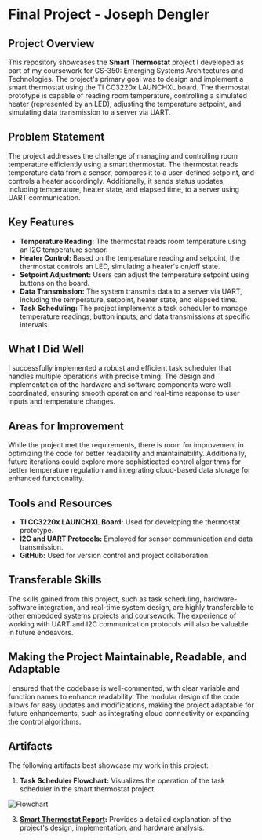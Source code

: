 # Final Project - Joseph Dengler

## Project Overview

This repository showcases the **Smart Thermostat** project I developed as part of my coursework for CS-350: Emerging Systems Architectures and Technologies. The project's primary goal was to design and implement a smart thermostat using the TI CC3220x LAUNCHXL board. The thermostat prototype is capable of reading room temperature, controlling a simulated heater (represented by an LED), adjusting the temperature setpoint, and simulating data transmission to a server via UART.

## Problem Statement

The project addresses the challenge of managing and controlling room temperature efficiently using a smart thermostat. The thermostat reads temperature data from a sensor, compares it to a user-defined setpoint, and controls a heater accordingly. Additionally, it sends status updates, including temperature, heater state, and elapsed time, to a server using UART communication.

## Key Features

- **Temperature Reading:** The thermostat reads room temperature using an I2C temperature sensor.
- **Heater Control:** Based on the temperature reading and setpoint, the thermostat controls an LED, simulating a heater's on/off state.
- **Setpoint Adjustment:** Users can adjust the temperature setpoint using buttons on the board.
- **Data Transmission:** The system transmits data to a server via UART, including the temperature, setpoint, heater state, and elapsed time.
- **Task Scheduling:** The project implements a task scheduler to manage temperature readings, button inputs, and data transmissions at specific intervals.

## What I Did Well

I successfully implemented a robust and efficient task scheduler that handles multiple operations with precise timing. The design and implementation of the hardware and software components were well-coordinated, ensuring smooth operation and real-time response to user inputs and temperature changes.

## Areas for Improvement

While the project met the requirements, there is room for improvement in optimizing the code for better readability and maintainability. Additionally, future iterations could explore more sophisticated control algorithms for better temperature regulation and integrating cloud-based data storage for enhanced functionality.

## Tools and Resources

- **TI CC3220x LAUNCHXL Board:** Used for developing the thermostat prototype.
- **I2C and UART Protocols:** Employed for sensor communication and data transmission.
- **GitHub:** Used for version control and project collaboration.

## Transferable Skills

The skills gained from this project, such as task scheduling, hardware-software integration, and real-time system design, are highly transferable to other embedded systems projects and coursework. The experience of working with UART and I2C communication protocols will also be valuable in future endeavors.

## Making the Project Maintainable, Readable, and Adaptable

I ensured that the codebase is well-commented, with clear variable and function names to enhance readability. The modular design of the code allows for easy updates and modifications, making the project adaptable for future enhancements, such as integrating cloud connectivity or expanding the control algorithms.

## Artifacts

The following artifacts best showcase my work in this project:

1. **Task Scheduler Flowchart:** Visualizes the operation of the task scheduler in the smart thermostat project.
   
  ![Flowchart](https://github.com/user-attachments/assets/503014de-9c9e-4466-831a-820e8049d94c)

3. **[Smart Thermostat Report](Smart%20Thermostat%20Report%20-%20Joseph%20Dengler.docx):** Provides a detailed explanation of the project's design, implementation, and hardware analysis.
